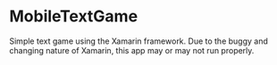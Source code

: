 # MobileTextGame
Simple text game using the Xamarin framework. Due to the buggy and changing nature of Xamarin, this app may or may not run properly.
